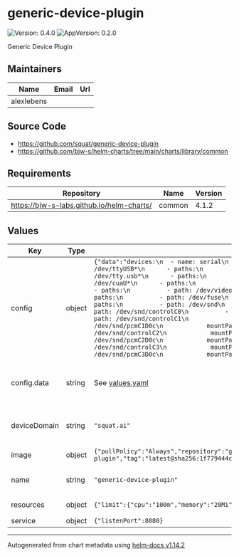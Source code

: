 # generic-device-plugin

![Version: 0.4.0](https://img.shields.io/badge/Version-0.4.0-informational?style=flat-square) ![AppVersion: 0.2.0](https://img.shields.io/badge/AppVersion-0.2.0-informational?style=flat-square)

Generic Device Plugin

## Maintainers

| Name | Email | Url |
| ---- | ------ | --- |
| alexlebens |  |  |

## Source Code

* <https://github.com/squat/generic-device-plugin>
* <https://github.com/bjw-s/helm-charts/tree/main/charts/library/common>

## Requirements

| Repository | Name | Version |
|------------|------|---------|
| https://bjw-s-labs.github.io/helm-charts/ | common | 4.1.2 |

## Values

| Key | Type | Default | Description |
|-----|------|---------|-------------|
| config | object | `{"data":"devices:\n  - name: serial\n    groups:\n      - paths:\n          - path: /dev/ttyUSB*\n      - paths:\n          - path: /dev/ttyACM*\n      - paths:\n          - path: /dev/tty.usb*\n      - paths:\n          - path: /dev/cu.*\n      - paths:\n          - path: /dev/cuaU*\n      - paths:\n          - path: /dev/rfcomm*\n  - name: video\n    groups:\n      - paths:\n          - path: /dev/video0\n  - name: fuse\n    groups:\n      - count: 10\n        paths:\n          - path: /dev/fuse\n  - name: audio\n    groups:\n      - count: 10\n        paths:\n          - path: /dev/snd\n  - name: capture\n    groups:\n      - paths:\n          - path: /dev/snd/controlC0\n          - path: /dev/snd/pcmC0D0c\n      - paths:\n          - path: /dev/snd/controlC1\n            mountPath: /dev/snd/controlC0\n          - path: /dev/snd/pcmC1D0c\n            mountPath: /dev/snd/pcmC0D0c\n      - paths:\n          - path: /dev/snd/controlC2\n            mountPath: /dev/snd/controlC0\n          - path: /dev/snd/pcmC2D0c\n            mountPath: /dev/snd/pcmC0D0c\n      - paths:\n          - path: /dev/snd/controlC3\n            mountPath: /dev/snd/controlC0\n          - path: /dev/snd/pcmC3D0c\n            mountPath: /dev/snd/pcmC0D0c\n","enabled":true}` | Config map |
| config.data | string | See [values.yaml](./values.yaml) | generic-device-plugin config file [[ref]](https://github.com/squat/generic-device-plugin#usage) |
| deviceDomain | string | `"squat.ai"` | Domain used by devices for identifcation |
| image | object | `{"pullPolicy":"Always","repository":"ghcr.io/squat/generic-device-plugin","tag":"latest@sha256:1f779444c72c7bf06b082c44698d6268a8e642ebd9488a35c84a603087940e64"}` | Default image |
| name | string | `"generic-device-plugin"` | Name override of release |
| resources | object | `{"limit":{"cpu":"100m","memory":"20Mi"},"requests":{"cpu":"50m","memory":"10Mi"}}` | Default resources |
| service | object | `{"listenPort":8080}` | Service port |

----------------------------------------------
Autogenerated from chart metadata using [helm-docs v1.14.2](https://github.com/norwoodj/helm-docs/releases/v1.14.2)
